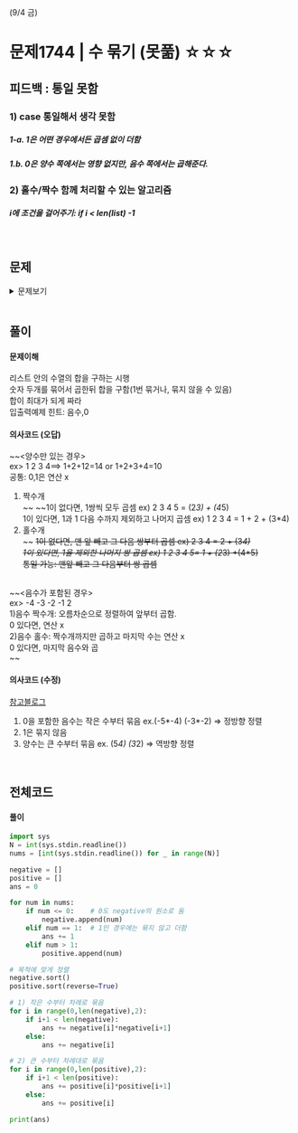(9/4 금)

# 문제1744 | 수 묶기 (못풂) ☆☆☆

## 피드백 : 통일 못함

### 1) case 통일해서 생각 못함
##### 1-a. 1은 어떤 경우에서든 곱셈 없이 더함
##### 1.b. 0은 양수 쪽에서는 영향 없지만, 음수 쪽에서는 곱해준다.
### 2) 홀수/짝수 함께 처리할 수 있는 알고리즘
##### i에 조건을 걸어주기: if i < len(list) -1

<br/>

## 문제
<details>
<summary> 문제보기 </summary>

문제
길이가 N인 수열이 주어졌을 때, 그 수열의 합을 구하려고 한다. <br/> 
하지만, 그냥 그 수열의 합을 모두 더해서 구하는 것이 아니라, 수열의 두 수를 묶으려고 한다. <br/> 
어떤 수를 묶으려고 할 때, 위치에 상관없이 묶을 수 있다. 하지만, 같은 위치에 있는 수(자기 자신)를 묶는 것은 불가능하다. <br/> 
그리고 어떤 수를 묶게 되면, 수열의 합을 구할 때 묶은 수는 서로 곱한 후에 더한다.<br/> 
<br/> 
예를 들면, 어떤 수열이 {0, 1, 2, 4, 3, 5}일 때, 그냥 이 수열의 합을 구하면 0+1+2+4+3+5 = 15이다. <br/> 
하지만, 2와 3을 묶고, 4와 5를 묶게 되면, 0+1+(2*3)+(4*5) = 27이 되어 최대가 된다.<br/> 
<br/> 
수열의 모든 수는 단 한번만 묶거나, 아니면 묶지 않아야한다.
<br/> 
수열이 주어졌을 때, 수열의 각 수를 적절히 묶었을 때, 그 합이 최대가 되게 하는 프로그램을 작성하시오.
<br/> 

### 입력
첫째 줄에 수열의 크기 N이 주어진다. N은 10,000보다 작다. 둘째 줄부터 N개의 줄에, 수열의 각 수가 주어진다. 수열의 수는 -10,000보다 크거나 같고, 10,000보다 작거나 같은 정수이다.<br/> 


### 출력
수를 합이 최대가 나오게 묶었을 때 합을 출력한다. 정답은 항상 231보다 작다.<br/> 


#### 입출력예시 <br/> 
<img src="https://user-images.githubusercontent.com/62331803/92247617-70395500-ef02-11ea-93e3-d2141acd7fa4.png" width="50%">



</details>

<br/>


## 풀이

#### 문제이해
리스트 안의 수열의 합을 구하는 시행<br/>
숫자 두개를 묶어서 곱한뒤 합을 구함(1번 묶거나, 묶지 않을 수 있음)<br/>
합이 최대가 되게 짜라<br/>
입출력예제 힌트: 음수,0<br/>

#### 의사코드 (오답)
~~<양수만 있는 경우><br/>
ex> 1 2 3 4==> 1+2+12=14 or 1+2+3+4=10<br/>
공통: 0,1은 연산 x<br/>
1) 짝수개<br/>~~
~~1이 없다면, 1쌍씩 모두 곱셈 ex) 2 3 4 5 = (2*3) + (4*5)<br/>
1이 있다면, 1과 1 다음 수까지 제외하고 나머지 곱셈 ex) 1 2 3 4 = 1 + 2 + (3*4)<br/>
2) 홀수개<br/>~~
~~1이 없다면, 맨 앞 빼고 그 다음 쌍부터 곱셈 ex) 2 3 4 = 2 + (3*4)<br/>
1이 있다면, 1을 제외한 나머지 쌍 곱셈 ex) 1 2 3 4 5= 1 + (2*3) +(4*5) <br/>
통일 가능: 맨앞 빼고 그 다음부터 쌍 곱셈<br/>~~

<br/>
~~<음수가 포함된 경우><br/>
ex> -4 -3 -2 -1 2<br/>
1)음수 짝수개: 오름차순으로 정렬하여 앞부터 곱함.<br/>
0 있다면, 연산 x<br/>
2)음수 홀수: 짝수개까지만 곱하고 마지막 수는 연산 x<br/>
0 있다면, 마지막 음수와 곱<br/>~~

#### 의사코드 (수정)
[참고블로그](#https://m.blog.naver.com/PostView.nhn?blogId=pjok1122&logNo=221652191176&proxyReferer=https:%2F%2Fwww.google.com%2F) <br/>
1) 0을 포함한 음수는 작은 수부터 묶음 ex.(-5*-4) (-3*-2) => 정방향 정렬<br/>
2) 1은 묶지 않음<br/>
3) 양수는 큰 수부터 묶음 ex. (5*4) (3*2) => 역방향 정렬<br/>

<br/>

## 전체코드

#### 풀이

```python
import sys
N = int(sys.stdin.readline())
nums = [int(sys.stdin.readline()) for _ in range(N)]

negative = []
positive = []
ans = 0

for num in nums:
    if num <= 0:    # 0도 negative의 원소로 둠
        negative.append(num)
    elif num == 1:  # 1인 경우에는 묶지 않고 더함
        ans += 1
    elif num > 1:
        positive.append(num)

# 목적에 맞게 정렬
negative.sort()
positive.sort(reverse=True)

# 1) 작은 수부터 차례로 묶음
for i in range(0,len(negative),2):
    if i+1 < len(negative):
        ans += negative[i]*negative[i+1]
    else:
        ans += negative[i]

# 2) 큰 수부터 차례대로 묶음
for i in range(0,len(positive),2):
    if i+1 < len(positive):
        ans += positive[i]*positive[i+1]
    else:
        ans += positive[i]

print(ans)
```
